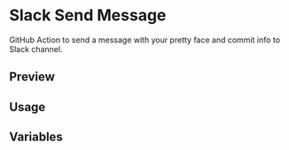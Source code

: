 # Slack Send Message

GitHub Action to send a message with your pretty face and commit info to Slack channel. 

## Preview

## Usage 

## Variables